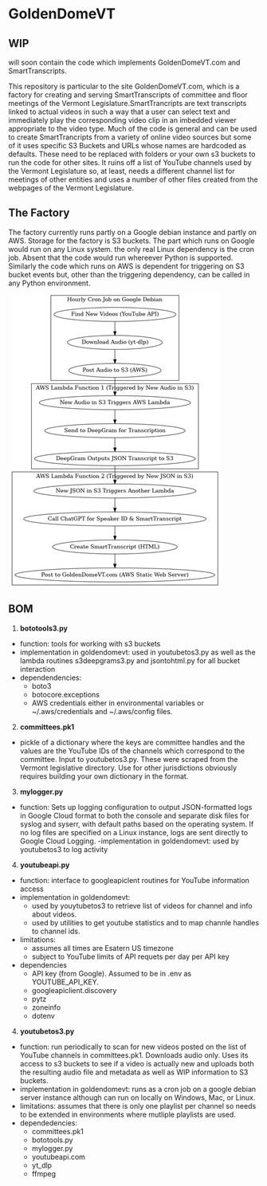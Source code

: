 # GoldenDomeVT

## WIP

will soon contain the code which implements GoldenDomeVT.com and SmartTranscripts.

This repository is particular to the site GoldenDomeVT.com, which is a factory for creating and serving SmartTranscripts of committee and floor meetings of the Vermont Legislature.SmartTrancripts are text transcripts linked to actual videos in such a way that a user can select text and immediately play the corresponding video clip in an imbedded viewer appropriate to the video type. Much of the code is general and can be used to create SmartTrancripts from a variety of online video sources but some of it uses specific S3 Buckets and URLs whose names are hardcoded as defaults. These need to be replaced with folders or your own s3 buckets to run the code for other sites. It ruins off a list of YouTube channels used by the Vermont Legislature so, at least, needs a different channel list for meetings of other entities and uses a number of other files created from the webpages of the Vermont Legislature.
## The Factory
The factory currently runs partly on a Google debian instance and partly on AWS. Storage for the factory is S3 buckets. The part which runs on Google would run on any Linux system. the only real Linux dependency is the cron job. Absent that the code would run whereever Python is supported. Similarly the code which runs on AWS is dependent for triggering on S3 bucket events but, other than the triggering dependency, can be called in any Python environment.

![The Factory](/assets/factory.png)

## BOM
1. **bototools3.py**
 - function: tools for working with s3 buckets
 - implementation in goldendomevt: used in youtubetos3.py as well as the lambda routines s3deepgrams3.py and jsontohtml.py for all bucket interaction
 - dependendencies:
   - boto3
   - botocore.exceptions
   - AWS credentials either in environmental variables or ~/.aws/credentials and ~/.aws/config files.

2. **committees.pk1**
- pickle of a dictionary where the keys are committee handles and the values are the YouTube IDs of the channels which correspond to the committee. Input to youtubetos3.py. These were scraped from the Vermont legislative directory. Use for other jurisdictions obviously requires building your own dictionary in the format.

3. **mylogger.py**
- function: Sets up logging configuration to output JSON-formatted logs in Google Cloud format
    to both the console and separate disk files for syslog and syserr, with default paths
    based on the operating system. If no log files are specified on a Linux instance,
    logs are sent directly to Google Cloud Logging.
-implementation in goldendomevt: used by youtubetos3 to log activity

4. **youtubeapi.py**
- function: interface to googleapiclent routines for YouTube information access
- implementation in goldendomevt:
  - used by youytubetos3 to retrieve list of videos for channel and info about videos.
  - used by utilities to get youtube statistics and to map channle handles to channel ids.
- limitations:
  - assumes all times are Esatern US timezone
  - subject to YouTube limits of API requets per day per API key
- dependencies
  - API key (from Google). Assumed to be in .env as YOUTUBE_API_KEY.
  - googleapiclient.discovery
  - pytz
  - zoneinfo
  - dotenv 
    
4. **youtubetos3.py**
 - function: run periodically to scan for new videos posted on the list of YouTube channels in committees.pk1. Downloads audio only. Uses its access to s3 buckets to see if a video is actually new and uploads both the resulting audio file and metadata as well as WIP information to S3 buckets.
 - implementation in goldendomevt: runs as a cron job on a google debian server instance although can run on locally on Windows, Mac, or Linux.
 - limitations: assumes that there is only one playlist per channel so needs to be extended in environments where mutliple playlists are used. 
 - dependedencies:
   - committees.pk1
   - bototools.py
   - mylogger.py
   - youtubeapi.com
   - yt_dlp
   - ffmpeg






